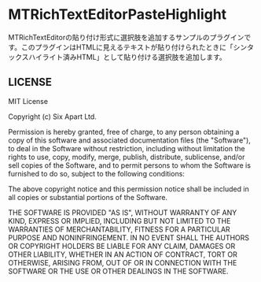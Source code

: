 # MTRichTextEditorPasteHighlight

MTRichTextEditorの貼り付け形式に選択肢を追加するサンプルのプラグインです。このプラグインはHTMLに見えるテキストが貼り付けられたときに「シンタックスハイライト済みHTML」として貼り付ける選択肢を追加します。

## LICENSE

MIT License

Copyright (c) Six Apart Ltd.

Permission is hereby granted, free of charge, to any person obtaining a copy of this software and associated documentation files (the "Software"), to deal in the Software without restriction, including without limitation the rights to use, copy, modify, merge, publish, distribute, sublicense, and/or sell copies of the Software, and to permit persons to whom the Software is furnished to do so, subject to the following conditions:

The above copyright notice and this permission notice shall be included in all copies or substantial portions of the Software.

THE SOFTWARE IS PROVIDED "AS IS", WITHOUT WARRANTY OF ANY KIND, EXPRESS OR IMPLIED, INCLUDING BUT NOT LIMITED TO THE WARRANTIES OF MERCHANTABILITY, FITNESS FOR A PARTICULAR PURPOSE AND NONINFRINGEMENT. IN NO EVENT SHALL THE AUTHORS OR COPYRIGHT HOLDERS BE LIABLE FOR ANY CLAIM, DAMAGES OR OTHER LIABILITY, WHETHER IN AN ACTION OF CONTRACT, TORT OR OTHERWISE, ARISING FROM, OUT OF OR IN CONNECTION WITH THE SOFTWARE OR THE USE OR OTHER DEALINGS IN THE SOFTWARE.
